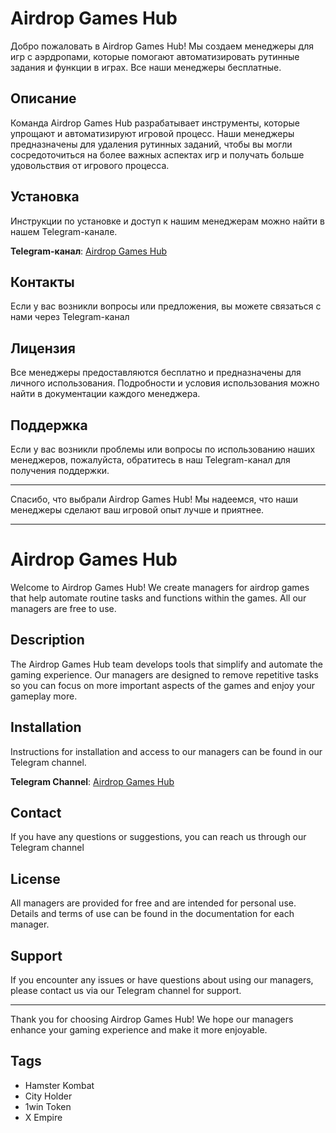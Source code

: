 # Airdrop Games Hub

Добро пожаловать в Airdrop Games Hub! Мы создаем менеджеры для игр с аэрдропами, которые помогают автоматизировать рутинные задания и функции в играх. Все наши менеджеры бесплатные.

## Описание

Команда Airdrop Games Hub разрабатывает инструменты, которые упрощают и автоматизируют игровой процесс. Наши менеджеры предназначены для удаления рутинных заданий, чтобы вы могли сосредоточиться на более важных аспектах игр и получать больше удовольствия от игрового процесса.

## Установка

Инструкции по установке и доступ к нашим менеджерам можно найти в нашем Telegram-канале.

**Telegram-канал**: [Airdrop Games Hub](https://t.me/Airdrop_Games_Hub)

## Контакты

Если у вас возникли вопросы или предложения, вы можете связаться с нами через Telegram-канал

## Лицензия

Все менеджеры предоставляются бесплатно и предназначены для личного использования. Подробности и условия использования можно найти в документации каждого менеджера.

## Поддержка

Если у вас возникли проблемы или вопросы по использованию наших менеджеров, пожалуйста, обратитесь в наш Telegram-канал для получения поддержки.

---

Спасибо, что выбрали Airdrop Games Hub! Мы надеемся, что наши менеджеры сделают ваш игровой опыт лучше и приятнее.

---

# Airdrop Games Hub

Welcome to Airdrop Games Hub! We create managers for airdrop games that help automate routine tasks and functions within the games. All our managers are free to use.

## Description

The Airdrop Games Hub team develops tools that simplify and automate the gaming experience. Our managers are designed to remove repetitive tasks so you can focus on more important aspects of the games and enjoy your gameplay more.

## Installation

Instructions for installation and access to our managers can be found in our Telegram channel.

**Telegram Channel**: [Airdrop Games Hub](https://t.me/Airdrop_Games_Hub)

## Contact

If you have any questions or suggestions, you can reach us through our Telegram channel

## License

All managers are provided for free and are intended for personal use. Details and terms of use can be found in the documentation for each manager.

## Support

If you encounter any issues or have questions about using our managers, please contact us via our Telegram channel for support.

---

Thank you for choosing Airdrop Games Hub! We hope our managers enhance your gaming experience and make it more enjoyable.


## Tags

- Hamster Kombat
- City Holder
- 1win Token
- X Empire
